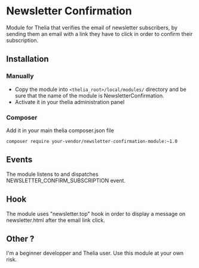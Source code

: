 # Newsletter Confirmation

Module for Thelia that verifies the email of newsletter subscribers, by sending them an email with a link they have to click in order to confirm their subscription.

## Installation

### Manually

* Copy the module into ```<thelia_root>/local/modules/``` directory and be sure that the name of the module is NewsletterConfirmation.
* Activate it in your thelia administration panel

### Composer

Add it in your main thelia composer.json file

```
composer require your-vendor/newsletter-confirmation-module:~1.0
```

## Events

The module listens to and dispatches NEWSLETTER_CONFIRM_SUBSCRIPTION event.

## Hook

The module uses "newsletter.top" hook in order to display a message on newsletter.html after the email link click.

## Other ?

I'm a beginner developper and Thelia user. Use this module at your own risk.
